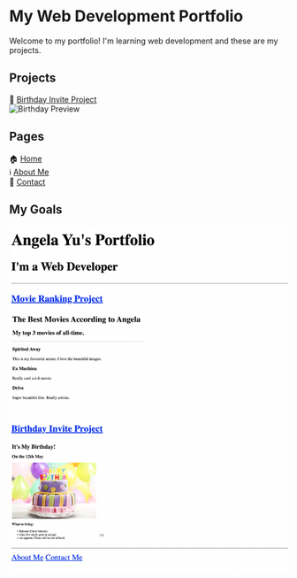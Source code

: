 # My Web Development Portfolio

Welcome to my portfolio! I'm learning web development and these are my projects.

## Projects

🎂 [Birthday Invite Project](./birthday.title.html)  
![Birthday Preview](./birthday.title.png)



## Pages

🏠 [Home](./index.html)  
ℹ️ [About Me](./about.html)  
📧 [Contact](./contact.html)

## My Goals
![My Coding Goals](./goal.png)
